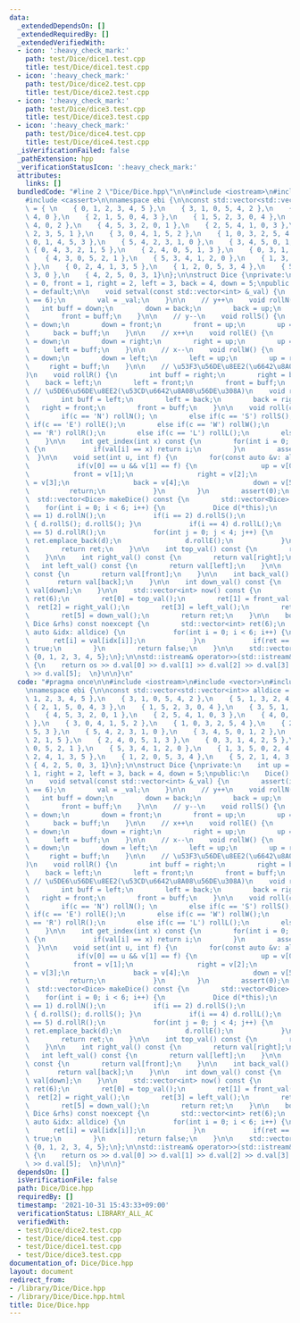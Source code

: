 ```yaml
---
data:
  _extendedDependsOn: []
  _extendedRequiredBy: []
  _extendedVerifiedWith:
  - icon: ':heavy_check_mark:'
    path: test/Dice/dice1.test.cpp
    title: test/Dice/dice1.test.cpp
  - icon: ':heavy_check_mark:'
    path: test/Dice/dice2.test.cpp
    title: test/Dice/dice2.test.cpp
  - icon: ':heavy_check_mark:'
    path: test/Dice/dice3.test.cpp
    title: test/Dice/dice3.test.cpp
  - icon: ':heavy_check_mark:'
    path: test/Dice/dice4.test.cpp
    title: test/Dice/dice4.test.cpp
  _isVerificationFailed: false
  _pathExtension: hpp
  _verificationStatusIcon: ':heavy_check_mark:'
  attributes:
    links: []
  bundledCode: "#line 2 \"Dice/Dice.hpp\"\n\n#include <iostream>\n#include <vector>\n\
    #include <cassert>\n\nnamespace ebi {\n\nconst std::vector<std::vector<int>> alldice\
    \ = { \n    { 0, 1, 2, 3, 4, 5 },\n    { 3, 1, 0, 5, 4, 2 },\n    { 5, 1, 3, 2,\
    \ 4, 0 },\n    { 2, 1, 5, 0, 4, 3 },\n    { 1, 5, 2, 3, 0, 4 },\n    { 3, 5, 1,\
    \ 4, 0, 2 },\n    { 4, 5, 3, 2, 0, 1 },\n    { 2, 5, 4, 1, 0, 3 },\n    { 4, 0,\
    \ 2, 3, 5, 1 },\n    { 3, 0, 4, 1, 5, 2 },\n    { 1, 0, 3, 2, 5, 4 },\n    { 2,\
    \ 0, 1, 4, 5, 3 },\n    { 5, 4, 2, 3, 1, 0 },\n    { 3, 4, 5, 0, 1, 2 },\n   \
    \ { 0, 4, 3, 2, 1, 5 },\n    { 2, 4, 0, 5, 1, 3 },\n    { 0, 3, 1, 4, 2, 5 },\n\
    \    { 4, 3, 0, 5, 2, 1 },\n    { 5, 3, 4, 1, 2, 0 },\n    { 1, 3, 5, 0, 2, 4\
    \ },\n    { 0, 2, 4, 1, 3, 5 },\n    { 1, 2, 0, 5, 3, 4 },\n    { 5, 2, 1, 4,\
    \ 3, 0 },\n    { 4, 2, 5, 0, 3, 1}\n};\n\nstruct Dice {\nprivate:\n    int up\
    \ = 0, front = 1, right = 2, left = 3, back = 4, down = 5;\npublic:\n    Dice()\
    \ = default;\n\n    void setval(const std::vector<int> &_val) {\n        assert(int(_val.size())\
    \ == 6);\n        val = _val;\n    }\n\n    // y++\n    void rollN() {\n     \
    \   int buff = down;\n        down = back;\n        back = up;\n        up = front;\n\
    \        front = buff;\n    }\n\n    // y--\n    void rollS() {\n        int buff\
    \ = down;\n        down = front;\n        front = up;\n        up = back;\n  \
    \      back = buff;\n    }\n\n    // x++\n    void rollE() {\n        int buff\
    \ = down;\n        down = right;\n        right = up;\n        up = left;\n  \
    \      left = buff;\n    }\n\n    // x--\n    void rollW() {\n        int buff\
    \ = down;\n        down = left;\n        left = up;\n        up = right;\n   \
    \     right = buff;\n    }\n\n    // \u53F3\u56DE\u8EE2(\u6642\u8A08\u56DE\u308A\
    )\n    void rollR() {\n        int buff = right;\n        right = back;\n    \
    \    back = left;\n        left = front;\n        front = buff;\n    }\n\n   \
    \ // \u5DE6\u56DE\u8EE2(\u53CD\u6642\u8A08\u56DE\u308A)\n    void rollL() {\n\
    \        int buff = left;\n        left = back;\n        back = right;\n     \
    \   right = front;\n        front = buff;\n    }\n\n    void roll(char c) {\n\
    \        if(c == 'N') rollN(); \n        else if(c == 'S') rollS();\n        else\
    \ if(c == 'E') rollE();\n        else if(c == 'W') rollW();\n        else if(c\
    \ == 'R') rollR();\n        else if(c == 'L') rollL();\n        else assert(0);\n\
    \    }\n\n    int get_index(int x) const {\n        for(int i = 0; i < 6; i++)\
    \ {\n            if(val[i] == x) return i;\n        }\n        assert(0);\n  \
    \  }\n\n    void set(int u, int f) {\n        for(const auto &v: alldice) {\n\
    \            if(v[0] == u && v[1] == f) {\n                up = v[0]; \n     \
    \           front = v[1];\n                right = v[2];\n                left\
    \ = v[3];\n                back = v[4];\n                down = v[5];\n      \
    \          return;\n            }\n        }\n        assert(0);\n    }\n\n  \
    \  std::vector<Dice> makeDice() const {\n        std::vector<Dice> ret;\n    \
    \    for(int i = 0; i < 6; i++) {\n            Dice d(*this);\n            if(i\
    \ == 1) d.rollN();\n            if(i == 2) d.rollS();\n            if(i == 3)\
    \ { d.rollS(); d.rollS(); }\n            if(i == 4) d.rollL();\n            if(i\
    \ == 5) d.rollR();\n            for(int j = 0; j < 4; j++) {\n               \
    \ ret.emplace_back(d);\n                d.rollE();\n            }\n        }\n\
    \        return ret;\n    }\n\n    int top_val() const {\n        return val[up];\n\
    \    }\n\n    int right_val() const {\n        return val[right];\n    }\n\n \
    \   int left_val() const {\n        return val[left];\n    }\n\n    int front_val()\
    \ const {\n        return val[front];\n    }\n\n    int back_val() const {\n \
    \       return val[back];\n    }\n\n    int down_val() const {\n        return\
    \ val[down];\n    }\n\n    std::vector<int> now() const {\n        std::vector<int>\
    \ ret(6);\n        ret[0] = top_val();\n        ret[1] = front_val();\n      \
    \  ret[2] = right_val();\n        ret[3] = left_val();\n        ret[4] = back_val();\n\
    \        ret[5] = down_val();\n        return ret;\n    }\n\n    bool operator==(const\
    \ Dice &rhs) const noexcept {\n        std::vector<int> ret(6);\n        for(const\
    \ auto &idx: alldice) {\n            for(int i = 0; i < 6; i++) {\n          \
    \      ret[i] = val[idx[i]];\n            }\n            if(ret == rhs.val) return\
    \ true;\n        }\n        return false;\n    }\n\n    std::vector<int> val =\
    \ {0, 1, 2, 3, 4, 5};\n};\n\nstd::istream& operator>>(std::istream& os, Dice &d)\
    \ {\n    return os >> d.val[0] >> d.val[1] >> d.val[2] >> d.val[3] >> d.val[4]\
    \ >> d.val[5];  \n}\n\n}\n"
  code: "#pragma once\n\n#include <iostream>\n#include <vector>\n#include <cassert>\n\
    \nnamespace ebi {\n\nconst std::vector<std::vector<int>> alldice = { \n    { 0,\
    \ 1, 2, 3, 4, 5 },\n    { 3, 1, 0, 5, 4, 2 },\n    { 5, 1, 3, 2, 4, 0 },\n   \
    \ { 2, 1, 5, 0, 4, 3 },\n    { 1, 5, 2, 3, 0, 4 },\n    { 3, 5, 1, 4, 0, 2 },\n\
    \    { 4, 5, 3, 2, 0, 1 },\n    { 2, 5, 4, 1, 0, 3 },\n    { 4, 0, 2, 3, 5, 1\
    \ },\n    { 3, 0, 4, 1, 5, 2 },\n    { 1, 0, 3, 2, 5, 4 },\n    { 2, 0, 1, 4,\
    \ 5, 3 },\n    { 5, 4, 2, 3, 1, 0 },\n    { 3, 4, 5, 0, 1, 2 },\n    { 0, 4, 3,\
    \ 2, 1, 5 },\n    { 2, 4, 0, 5, 1, 3 },\n    { 0, 3, 1, 4, 2, 5 },\n    { 4, 3,\
    \ 0, 5, 2, 1 },\n    { 5, 3, 4, 1, 2, 0 },\n    { 1, 3, 5, 0, 2, 4 },\n    { 0,\
    \ 2, 4, 1, 3, 5 },\n    { 1, 2, 0, 5, 3, 4 },\n    { 5, 2, 1, 4, 3, 0 },\n   \
    \ { 4, 2, 5, 0, 3, 1}\n};\n\nstruct Dice {\nprivate:\n    int up = 0, front =\
    \ 1, right = 2, left = 3, back = 4, down = 5;\npublic:\n    Dice() = default;\n\
    \n    void setval(const std::vector<int> &_val) {\n        assert(int(_val.size())\
    \ == 6);\n        val = _val;\n    }\n\n    // y++\n    void rollN() {\n     \
    \   int buff = down;\n        down = back;\n        back = up;\n        up = front;\n\
    \        front = buff;\n    }\n\n    // y--\n    void rollS() {\n        int buff\
    \ = down;\n        down = front;\n        front = up;\n        up = back;\n  \
    \      back = buff;\n    }\n\n    // x++\n    void rollE() {\n        int buff\
    \ = down;\n        down = right;\n        right = up;\n        up = left;\n  \
    \      left = buff;\n    }\n\n    // x--\n    void rollW() {\n        int buff\
    \ = down;\n        down = left;\n        left = up;\n        up = right;\n   \
    \     right = buff;\n    }\n\n    // \u53F3\u56DE\u8EE2(\u6642\u8A08\u56DE\u308A\
    )\n    void rollR() {\n        int buff = right;\n        right = back;\n    \
    \    back = left;\n        left = front;\n        front = buff;\n    }\n\n   \
    \ // \u5DE6\u56DE\u8EE2(\u53CD\u6642\u8A08\u56DE\u308A)\n    void rollL() {\n\
    \        int buff = left;\n        left = back;\n        back = right;\n     \
    \   right = front;\n        front = buff;\n    }\n\n    void roll(char c) {\n\
    \        if(c == 'N') rollN(); \n        else if(c == 'S') rollS();\n        else\
    \ if(c == 'E') rollE();\n        else if(c == 'W') rollW();\n        else if(c\
    \ == 'R') rollR();\n        else if(c == 'L') rollL();\n        else assert(0);\n\
    \    }\n\n    int get_index(int x) const {\n        for(int i = 0; i < 6; i++)\
    \ {\n            if(val[i] == x) return i;\n        }\n        assert(0);\n  \
    \  }\n\n    void set(int u, int f) {\n        for(const auto &v: alldice) {\n\
    \            if(v[0] == u && v[1] == f) {\n                up = v[0]; \n     \
    \           front = v[1];\n                right = v[2];\n                left\
    \ = v[3];\n                back = v[4];\n                down = v[5];\n      \
    \          return;\n            }\n        }\n        assert(0);\n    }\n\n  \
    \  std::vector<Dice> makeDice() const {\n        std::vector<Dice> ret;\n    \
    \    for(int i = 0; i < 6; i++) {\n            Dice d(*this);\n            if(i\
    \ == 1) d.rollN();\n            if(i == 2) d.rollS();\n            if(i == 3)\
    \ { d.rollS(); d.rollS(); }\n            if(i == 4) d.rollL();\n            if(i\
    \ == 5) d.rollR();\n            for(int j = 0; j < 4; j++) {\n               \
    \ ret.emplace_back(d);\n                d.rollE();\n            }\n        }\n\
    \        return ret;\n    }\n\n    int top_val() const {\n        return val[up];\n\
    \    }\n\n    int right_val() const {\n        return val[right];\n    }\n\n \
    \   int left_val() const {\n        return val[left];\n    }\n\n    int front_val()\
    \ const {\n        return val[front];\n    }\n\n    int back_val() const {\n \
    \       return val[back];\n    }\n\n    int down_val() const {\n        return\
    \ val[down];\n    }\n\n    std::vector<int> now() const {\n        std::vector<int>\
    \ ret(6);\n        ret[0] = top_val();\n        ret[1] = front_val();\n      \
    \  ret[2] = right_val();\n        ret[3] = left_val();\n        ret[4] = back_val();\n\
    \        ret[5] = down_val();\n        return ret;\n    }\n\n    bool operator==(const\
    \ Dice &rhs) const noexcept {\n        std::vector<int> ret(6);\n        for(const\
    \ auto &idx: alldice) {\n            for(int i = 0; i < 6; i++) {\n          \
    \      ret[i] = val[idx[i]];\n            }\n            if(ret == rhs.val) return\
    \ true;\n        }\n        return false;\n    }\n\n    std::vector<int> val =\
    \ {0, 1, 2, 3, 4, 5};\n};\n\nstd::istream& operator>>(std::istream& os, Dice &d)\
    \ {\n    return os >> d.val[0] >> d.val[1] >> d.val[2] >> d.val[3] >> d.val[4]\
    \ >> d.val[5];  \n}\n\n}"
  dependsOn: []
  isVerificationFile: false
  path: Dice/Dice.hpp
  requiredBy: []
  timestamp: '2021-10-31 15:43:33+09:00'
  verificationStatus: LIBRARY_ALL_AC
  verifiedWith:
  - test/Dice/dice2.test.cpp
  - test/Dice/dice4.test.cpp
  - test/Dice/dice1.test.cpp
  - test/Dice/dice3.test.cpp
documentation_of: Dice/Dice.hpp
layout: document
redirect_from:
- /library/Dice/Dice.hpp
- /library/Dice/Dice.hpp.html
title: Dice/Dice.hpp
---
```


